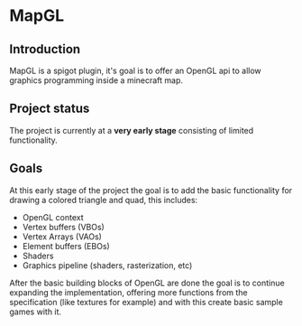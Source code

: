 # MapGL

## Introduction

MapGL is a spigot plugin, it's goal is to offer an OpenGL api to allow graphics programming inside a minecraft map.

## Project status

The project is currently at a **very early stage** consisting of limited functionality.

## Goals

At this early stage of the project the goal is to add the basic functionality for drawing a colored triangle and quad, this includes:
- OpenGL context
- Vertex buffers (VBOs)
- Vertex Arrays (VAOs)
- Element buffers (EBOs)
- Shaders
- Graphics pipeline (shaders, rasterization, etc)

After the basic building blocks of OpenGL are done the goal is to continue expanding the implementation, offering more functions from the specification (like textures for example) and with this create basic sample games with it.
